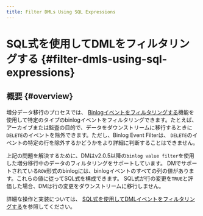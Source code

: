 ```yaml
---
title: Filter DMLs Using SQL Expressions
---
```


# SQL式を使用してDMLをフィルタリングする {#filter-dmls-using-sql-expressions}

## 概要 {#overview}

増分データ移行のプロセスでは、 [Binlogイベントをフィルタリングする](/filter-binlog-event.md)機能を使用して特定のタイプのbinlogイベントをフィルタリングできます。たとえば、アーカイブまたは監査の目的で、データをダウンストリームに移行するときに`DELETE`のイベントを除外できます。ただし、Binlog Event Filterは、 `DELETE`のイベントの特定の行を除外するかどうかをより詳細に判断することはできません。

上記の問題を解決するために、DMはv2.0.5以降の`binlog value filter`を使用した増分移行中のデータのフィルタリングをサポートしています。 DMでサポートされている`ROW`形式のbinlogには、binlogイベントのすべての列の値があります。これらの値に従ってSQL式を構成できます。 SQL式が行の変更を`TRUE`と評価した場合、DMは行の変更をダウンストリームに移行しません。

詳細な操作と実装については、 [SQL式を使用してDMLイベントをフィルタリングする](/filter-dml-event.md)を参照してください。
